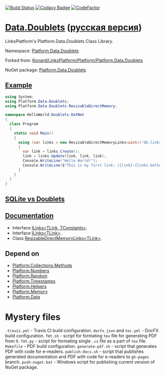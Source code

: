 [![Build Status](https://travis-ci.com/linksplatform/Data.Doublets.svg?branch=master)](https://travis-ci.com/linksplatform/Data.Doublets)
[![Codacy Badge](https://api.codacy.com/project/badge/Grade/83c66adb68f44a018c795bc7dc7d6f49)](https://app.codacy.com/app/drakonard/Data.Doublets?utm_source=github.com&utm_medium=referral&utm_content=linksplatform/Data.Doublets&utm_campaign=Badge_Grade_Dashboard)
[![CodeFactor](https://www.codefactor.io/repository/github/linksplatform/data.doublets/badge/master)](https://www.codefactor.io/repository/github/linksplatform/data.doublets/overview/master)

# [Data.Doublets](https://github.com/linksplatform/Data.Doublets) ([русская версия](README.ru.md))

LinksPlatform's Platform.Data.Doublets Class Library.

Namespace: [Platform.Data.Doublets](https://linksplatform.github.io/Data.Doublets/api/Platform.Data.Doublets.html)

Forked from: [Konard/LinksPlatform/Platform/Platform.Data.Doublets](https://github.com/Konard/LinksPlatform/tree/b0844d778ced60b22435e57342393031b26a2822/Platform/Platform.Data.Doublets)

NuGet package: [Platform.Data.Doublets](https://www.nuget.org/packages/Platform.Data.Doublets)

## [Example](https://github.com/linksplatform/HelloWorld.Doublets.DotNet)

```C#
using System;
using Platform.Data.Doublets;
using Platform.Data.Doublets.ResizableDirectMemory;

namespace HelloWorld.Doublets.DotNet
{
  class Program
  {
    static void Main()
    {
      using (var links = new ResizableDirectMemoryLinks<uint>("db.links"))
      {
        var link = links.Create();
        link = links.Update(link, link, link);
        Console.WriteLine("Hello World!");
        Console.WriteLine($"This is my first link: ({link}:{links.GetSource(link)}->{links.GetTarget(link)}).");
      }
    }
  }
}
```

## [SQLite vs Doublets](https://github.com/linksplatform/Comparisons.SQLiteVSDoublets)

## [Documentation](https://linksplatform.github.io/Data.Doublets/)

* Interface [ILinks\<TLink, TConstants\>](https://linksplatform.github.io/Data/api/Platform.Data.ILinks-2.html).
* Interface [ILinks\<TLink\>](https://linksplatform.github.io/Data.Doublets/api/Platform.Data.Doublets.ILinks-1.html).
* Class [ResizableDirectMemoryLinks\<TLink\>](https://linksplatform.github.io/Data.Doublets/api/Platform.Data.Doublets.ResizableDirectMemory.ResizableDirectMemoryLinks-1.html).

## Depend on

* [Platform.Collections.Methods](https://github.com/linksplatform/Collections.Methods)
* [Platform.Numbers](https://github.com/linksplatform/Numbers)
* [Platform.Random](https://github.com/linksplatform/Random)
* [Platform.Timestamps](https://github.com/linksplatform/Timestamps)
* [Platform.Helpers](https://github.com/linksplatform/Helpers)
* [Platform.Memory](https://github.com/linksplatform/Memory)
* [Platform.Data](https://github.com/linksplatform/Data)

# Mystery files

`.travis.yml` - Travis CI build configuration.
`docfx.json` and `toc.yml` - DocFX build configuration.
`fmt.sh` - script for formating `tex` file for generating PDF from it.
`fmt.py` - script for formating single `.cs` file as a part of `tex` file.
`Makefile` - PDF build configuration.
`generate-pdf.sh` - script that generates PDF with code for e-readers.
`publish-docs.sh` - script that publishes generated documentation and PDF with code for e-readers to `gh-pages` branch.
`push-nuget.bat` - Windows script for publishing current version of NuGet package.